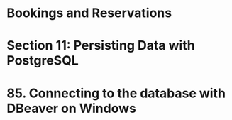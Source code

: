 # Bookings and Reservations

# Section 11: Persisting Data with PostgreSQL

# 85. Connecting to the database with DBeaver on Windows
